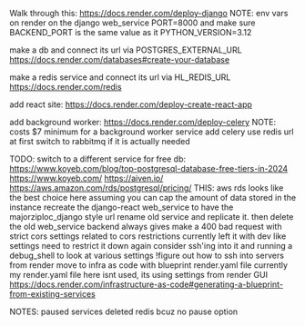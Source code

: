 Walk through this:
  https://docs.render.com/deploy-django
  NOTE:
    env vars on render on the django web_service
      PORT=8000 and make sure BACKEND_PORT is the same value as it
      PYTHON_VERSION=3.12

make a db and connect its url via POSTGRES_EXTERNAL_URL
  https://docs.render.com/databases#create-your-database

make a redis service and connect its url via HL_REDIS_URL
  https://docs.render.com/redis

add react site: https://docs.render.com/deploy-create-react-app

add background worker: https://docs.render.com/deploy-celery
  NOTE: costs $7 minimum for a background worker service
  add celery
  use redis url at first
    switch to rabbitmq if it is actually needed

TODO:
  switch to a different service for free db:
    https://www.koyeb.com/blog/top-postgresql-database-free-tiers-in-2024
      https://www.koyeb.com/
      https://aiven.io/
      https://aws.amazon.com/rds/postgresql/pricing/
        THIS: aws rds looks like the best choice here assuming you can cap the amount of data stored in the instance
  recreate the django-react web_service to have the majorziploc_django style url
    rename old service and replicate it. then delete the old web_service
  backend always gives make a 400 bad request with strict cors settings
    related to cors restrictions
      currently left it with dev like settings
        need to restrict it down again
      consider ssh'ing into it and running a debug_shell to look at various settings
        !figure out how to ssh into servers from render
  move to infra as code with blueprint render.yaml file
    currently my render.yaml file here isnt used, its using settings from render GUI
    https://docs.render.com/infrastructure-as-code#generating-a-blueprint-from-existing-services

NOTES:
  paused services
  deleted redis bcuz no pause option
